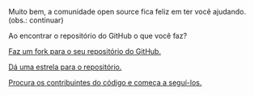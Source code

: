 Muito bem, a comunidade open source fica feliz em ter você ajudando. (obs.: continuar)

Ao encontrar o repositório do GitHub o que você faz?

[Faz um fork para o seu repositório do GitHub.](fork/fork.md)

[Dá uma estrela para o repositório.](star/star.md)

[Procura os contribuintes do código e começa a seguí-los.](follow/follow.md)